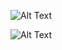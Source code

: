 ![Alt Text](https://github.com/goughjo02/React-Native-Animations-with-PanResponder/blob/master/__gifs__/21Aug2018.gif "21st August 2018")

![Alt Text](https://github.com/goughjo02/React-Native-Animations-with-PanResponder/blob/master/__gifs__/23Jul2018.gif "23dh July 2018")
